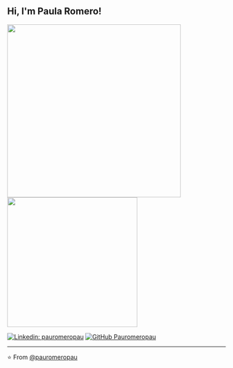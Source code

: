 <h2> Hi, I'm Paula Romero! </h2>

<p>
<img  src="https://github-readme-stats.vercel.app/api?username=pauromeropau&show_icons=true&hide_border=true" width="400">
<img  src="https://media.giphy.com/media/L8K62iTDkzGX6/source.gif" width="300">
</p>

[![Linkedin: pauromeropau](https://img.shields.io/badge/-pauromeropau-blue?style=flat-square&logo=Linkedin&logoColor=white&link=https://www.linkedin.com/in/pauromeropau/)](https://www.linkedin.com/in/pauromeropau/)
[![GitHub Pauromeropau](https://img.shields.io/github/followers/pauromeropau?label=follow&style=social)](https://github.com/pauromeropau)

---

⭐️ From [@pauromeropau](https://github.com/pauromeropau)
